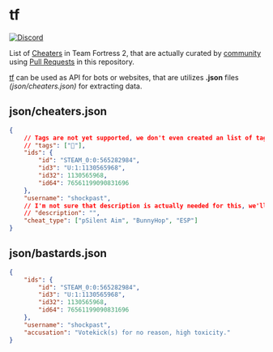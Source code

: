 # tf
[![Discord](https://img.shields.io/discord/1161370736863236217)](https://discord.gg/5AjxhksXsf) 

List of [Cheaters](https://en.wikipedia.org/wiki/Cheating) in Team Fortress 2, that are actually curated by [community](https://github.com/shockpast/tf/graphs/contributors) using [Pull Requests](https://github.com/shockpast/tf/pulls) in this repository.

[tf](https://github.com/shockpast/tf) can be used as API for bots or websites, that are utilizes **.json** files *(json/cheaters.json)* for extracting data.

## json/cheaters.json
```json
{
    // Tags are not yet supported, we don't even created an list of tags, that would fit this list.
    // "tags": ["🤝"],
    "ids": {
        "id": "STEAM_0:0:565282984",
        "id3": "U:1:1130565968",
        "id32": 1130565968,
        "id64": 76561199090831696
    },
    "username": "shockpast",
    // I'm not sure that description is actually needed for this, we'll figure it out later.
    // "description": "",
    "cheat_type": ["pSilent Aim", "BunnyHop", "ESP"]
}
```

## json/bastards.json
```json
{
    "ids": {
        "id": "STEAM_0:0:565282984",
        "id3": "U:1:1130565968",
        "id32": 1130565968,
        "id64": 76561199090831696
    },
    "username": "shockpast",
    "accusation": "Votekick(s) for no reason, high toxicity."
}
```
